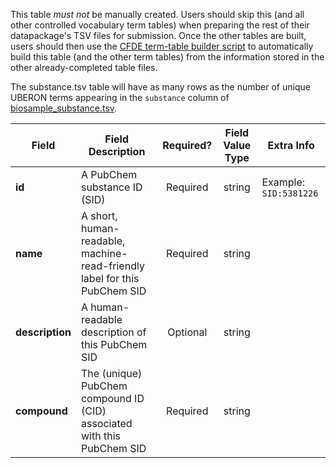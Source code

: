 This table *must not* be manually created. Users should skip this (and all other controlled vocabulary term tables) when preparing the rest of their datapackage's TSV files for submission. Once the other tables are built, users should then use the [CFDE term-table builder script](https://osf.io/bq6k9/) to automatically build this table (and the other term tables) from the information stored in the other already-completed table files.

The substance.tsv table will have as many rows as the number of unique UBERON terms appearing in the `substance` column of [biosample_substance.tsv](./TableInfo:-biosample_substance.tsv).



Field | Field Description | Required? | Field Value Type | Extra Info 
------|-------------------|:-----------:|:-------------:|------------
**id** | A PubChem substance ID (SID) | Required |  string | Example: `SID:5381226`
**name** | A short, human-readable, machine-read-friendly label for this PubChem SID| Required | string
**description** | A human-readable description of this PubChem SID |  Optional | string
**compound**| The (unique) PubChem compound ID (CID) associated with this PubChem SID| Required | string

